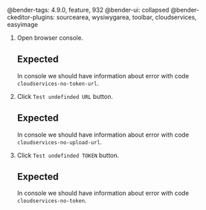 @bender-tags: 4.9.0, feature, 932
@bender-ui: collapsed
@bender-ckeditor-plugins: sourcearea, wysiwygarea, toolbar, cloudservices, easyimage

1. Open browser console.

   ## Expected

   In console we should have information about error with code `cloudservices-no-token-url`.

1. Click `Test undefinded URL` button.

   ## Expected

   In console we should have information about error with code `cloudservices-no-upload-url`.

1. Click `Test undefinded TOKEN` button.

   ## Expected

   In console we should have information about error with code `cloudservices-no-token`.
